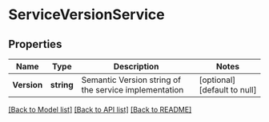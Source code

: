 # ServiceVersionService

## Properties
Name | Type | Description | Notes
------------ | ------------- | ------------- | -------------
**Version** | **string** | Semantic Version string of the service implementation | [optional] [default to null]

[[Back to Model list]](../README.md#documentation-for-models) [[Back to API list]](../README.md#documentation-for-api-endpoints) [[Back to README]](../README.md)


